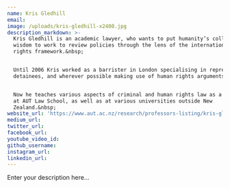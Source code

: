 ```yaml
---
name: Kris Gledhill
email:
image: /uploads/kris-gledhill-x2400.jpg
description_markdown: >-
  Kris Gledhill is an academic lawyer, who wants to put humanity’s collective
  wisdom to work to review policies through the lens of the international human
  rights framework.&nbsp;


  Until 2006 Kris worked as a barrister in London specialising in representing
  detainees, and wherever possible making use of human rights arguments.&nbsp;


  Now he teaches various aspects of criminal and human rights law as a Professor
  at AUT Law School, as well as at various universities outside New
  Zealand.&nbsp;
website_url: 'https://www.aut.ac.nz/research/professors-listing/kris-gledhill'
medium_url:
twitter_url:
facebook_url:
youtube_video_id:
github_username:
instagram_url:
linkedin_url:
---
```


Enter your description here...
